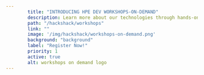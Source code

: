 ```yaml
---
        title: "INTRODUCING HPE DEV WORKSHOPS-ON-DEMAND"
        description: Learn more about our technologies through hands-on experience.
        path: "/hackshack/workshops"
        link: ""
        image: '/img/hackshack/workshops-on-demand.png'
        background: "background"
        label: "Register Now!"
        priority: 1
        active: true
        alt: workshops on demand logo
---
```

          